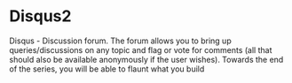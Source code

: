 # Disqus2
Disqus - Discussion forum. The forum allows you to bring up queries/discussions on any topic and flag or vote for comments (all that should also be available anonymously if the user wishes). Towards the end of the series, you will be able to flaunt what you build
